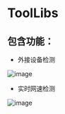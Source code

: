 # ToolLibs
## 包含功能：
- 外接设备检测

![image](https://raw.githubusercontent.com/Gavin-arod/ToolLibs/blob/main/screenshots/external.png)
- 实时网速检测

![image](https://raw.githubusercontent.com/Gavin-arod/ToolLibs/blob/main/screenshots/netSpeed.png)